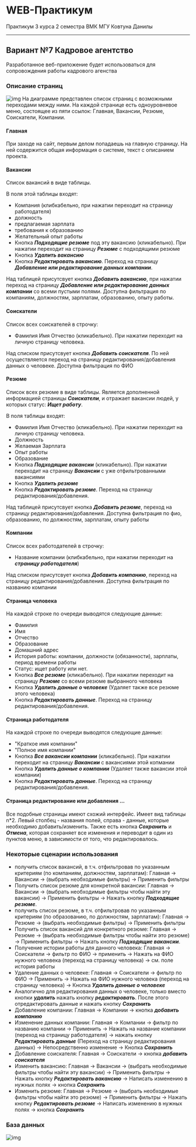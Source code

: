 # WEB-Практикум
Практикум 3 курса 2 семестра ВМК МГУ Ковтуна Данилы
*****
## Вариант №7 Кадровое агентство
Разработанное веб-приложение будет использоваться для сопровождения работы кадрового агенства

### Описание страниц

![img](images/page_description.png)
На диаграмме представлен список страниц с возможными переходами между ними. На каждой странице есть одноуровневое меню, состоящее из пяти ссылок: Главная, Вакансии, Резюме, Соискатели, Компании.

#### Главная
При заходе на сайт, первым делом попадаешь на главную страницу. На ней содержится общая информация о системе, текст с описанием проекта.

#### Вакансии
Список вакансий в виде таблицы.

В поля этой таблицы входят:
- Компания (клибкабельно, при нажатии переходит на страницу работодателя)
- должность
- предлагаемая зарплата
- требования к образованию
- Желательный опыт работы
- Кнопка ***Подходящие резюме*** под эту вакансию (кликабельно). При нажатии переходит на страницу ***Резюме*** с подходящими резюме
- Кнопка ***Удалить вакансию***
- Кнопка ***Редактировать вакансию***. Переход на страницу ***Добавление или редактирование данных компании***.

Над таблицей присутсвует кнопка ***Добавить вакансию***, при нажатии переход на страницу ***Добавление или редактирование данных компании*** со всеми пустыми полями. Доступна фильтрация по компаниям, должностям, зарплатам, образованию, опыту работы.

#### Соискатели
Список всех соискателей в строчку:
- Фамилия Имя Отчество (кликабельно). При нажатии переходит на личную страницу человека.

Над списком присутсвует кнопка ***Добавить соискателя***. По ней осуществляется переход на страницу редактирования/добавления данных о человеке. Доступна фильтрация по ФИО

#### Резюме
Список всех резюме в виде таблицы. Является дополненной информацией страницы ***Соискатели***, и отражает вакансии людей, у которых статус: ***Ищет работу***.

В поля таблицы входят:
- Фамилия Имя Отчество (кликабельно). При нажатии переходит на личную страницу человека.
- Должность
- Желаемая Зарплата
- Опыт работы
- Образование
- Кнопка ***Подходящие вакансии*** (кликабельно). При нажатии переходит на страницу ***Вакансии*** с уже отфильтрованными вакансиями
- Кнопка ***Удалить резюме***
- Кнопка ***Редактировать резюме***. Переход на страницу редактирования/добавления.

Над таблицей присутсвует кнопка ***Добавить резюме***, переход на страницу редактирования/добавления. Доступна фильтрация по фио, образованию, по должностям, зарплатам, опыту работы

#### Компании
Список всех работодателей в строчку:
- Название компании (клибкабельно, при нажатии переходит на ***страницу работодателя***)

Над списком присутсвует кнопка ***Добавить компанию***, переход на страницу редактирования/добавления. Доступна фильтрация по названию компании

#### Страница человека
На каждой строке по очереди выводятся следующие данные:
- Фамилия
- Имя
- Отчество
- Образование
- Домашний адрес
- История работы: компании, должности (обязанности), зарплаты, период времени работы
- Статус: ищет работу или нет.
- Кнопка ***Все резюме*** (кликабельно). При нажатии переходит на страницу ***Резюме*** со всеми резюме выбранного человека
- Кнопка ***Удалить данные о человеке*** (Удаляет также все резюме этого человека)
- Кнопка ***Редактировать данные***. Переход на страницу редактирования/добавления.

#### Страница работодателя
На каждой строке по очереди выводятся следующие данные:
- "Краткое имя компании"
- "Полное имя компании"
- Кнопка ***Все вакансии компании*** (кликабельно). При нажатии переходит на страницу ***Вакансии*** с вакансиями этой копмании
- Кнопка ***Удалить данные о компании*** (Удаляет также вакансии этой компании)
- Кнопка ***Редактировать данные***. Переход на страницу редактирования/добавления.

#### Страница редактирование или добавления ...
Все подобные страницы имеют схожий интерфейс. Имеет вид таблицы n\*2. Левый столбец - названия полей, справа - данные, которые необходимо добавить/изменить. Также есть кнопка ***Сохранить*** и ***Отмена***, которая сохраняет все изменения и переводит в один из пунктов меню, в зависимости от того, что редактировалось.

### Некоторые сценарии использования
- получить список вакансий, в т.ч. отфильтровав по указанным критериям (по компаниям, должностям, зарплатам): Главная -> Вакансии -> (выбрать необходимые фильтры) -> Применить фильтры
- Получить список резюме для конкретной вакансии: Главная -> Вакансии -> (выбрать необходимые фильтры чтобы найти эту вакансии) -> Применить фильтры -> Нажать кнопку ***Подходящие резюме***.
- получить список резюме, в т.ч. отфильтровав по указанным критериям (по образованию, по должностям, зарплатам): Главная -> Резюме -> (выбрать необходимые фильтры) -> Применить фильтры
- Получить список вакансий для конкретного резюме: Главная -> Резюме -> (выбрать необходимые фильтры чтобы найти это резюме) -> Применить фильтры -> Нажать кнопку ***Подходящие вакансии***.
- Получение истории работы для данного человека: Главная -> Соискатели -> фильтр по ФИО -> применить -> Нажать на ФИО нужного человека (переход на страницу человека) -> см. поле история работы
- Удаление данных о человеке: Главная -> Соискатели -> фильтр по ФИО -> Применить -> Нажать на ФИО нужного человека (переход на страницу человека) -> Кнопка ***Удалить данные о человеке***
- Аналогично для редактирования данных о человеке, только вместо кнопки ***удалить*** нажать кнопку ***редактировать***. После этого отредактировать данные и нажать кнопку ***Сохранить***
- Добавление компании: Главная -> Компании -> кнопка ***добавить компанию***
- Изменение данных компании: Главная -> Компании -> фильтр по названию компании -> Применить -> Нажать на название компании (переход на страницу работодателя) -> нажать кнопку ***Редактировать данные*** (Переход на страницу редактирования данных) -> Непосредственно изменение -> Кнопка ***Сохранить***
- Добавление соискателя: Главная -> Соискатели -> кнопка ***добавить соискателя***
- Изменить вакансию: Главная -> Вакансии -> (выбрать необходимые фильтры чтобы найти эту вакансии) -> Применить фильтры -> Нажать кнопку ***Редактировать вакансию*** -> Написать изменению в нужных полях -> кнопка ***Сохранить***
- Изменить резюме: Главная -> Резюме -> (выбрать необходимые фильтры чтобы найти это резюме) -> Применить фильтры -> Нажать кнопку ***Редактировать резюме*** -> Написать изменению в нужных полях -> кнопка ***Сохранить***

### База данных
![img](images/database.png)
